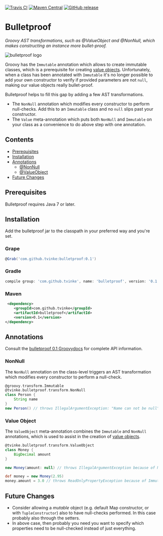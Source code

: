 [![Travis CI](https://img.shields.io/travis/tvinke/bulletproof.svg)](https://travis-ci.org/tvinke/bulletproof)
[![Maven Central](https://img.shields.io/maven-central/v/com.github.tvinke/bulletproof.svg)](http://repo1.maven.org/maven2/com/github/tvinke/bulletproof/0.1/bulletproof-0.1.jar)
[![GitHub release](https://img.shields.io/github/tag/tvinke/bulletproof.svg)](https://github.com/tvinke/bulletproof/releases/tag/v0.1)
# Bulletproof
*Groovy AST transformations, such as @ValueObject and @NonNull, which makes constructing an instance more bullet-proof.*

![bulletproof logo](https://raw.githubusercontent.com/tvinke/bulletproof/master/logo.png)

Groovy has the `Immutable` annotation which allows to create immutable classes, which is a prerequisite for creating [value objects](https://en.wikipedia.org/wiki/Value_object). Unfortunately, when a class has been annotated with `Immutable` it's no longer possible to add your own constructor to verify if provided parameters are not `null`, making our value objects really bullet-proof.

Bulletproof helps to fill this gap by adding a few AST transformations.
 * The `NonNull` annotation which modifies every constructor to perform null-checks. Add this to an `Immutable` class and no `null` slips past your constructor.
 * The `Value` meta-annotation which puts both `NonNull` and `Immutable` on your class as a convenience to do above step with one annotation.

## Contents
 * [Prerequisites](#prerequisites)
 * [Installation](#installation)
 * [Annotations](#annotations)
   * [@NonNull](#nonnull)
   * [@ValueObject](#value-object)
 * [Future Changes](#future-changes)

## Prerequisites

Bulletproof requires Java 7 or later.

## Installation

Add the bulletproof jar to the classpath in your preferred way and you're set.

### Grape
```groovy
@Grab('com.github.tvinke:bulletproof:0.1') 
```

### Gradle
```groovy
compile group: 'com.github.tvinke', name: 'bulletproof', version: '0.1'
```

### Maven
```xml
 <dependency>
    <groupId>com.github.tvinke</groupId>
    <artifactId>bulletproof</artifactId>
    <version>0.1</version>
</dependency>
```

## Annotations

Consult the [bulletproof 0.1 Groovydocs](http://tvinke.github.io/bulletproof/v0.1/groovydoc/) for complete API information.

### NonNull

The `NonNull` annotation on the class-level triggers an AST transformation which modifies every constructor to perform a null-check.

```groovy
@groovy.transform.Immutable
@tvinke.bulletproof.transform.NonNull
class Person {
    String name
}
new Person() // throws IllegalArgumentException: "Name can not be null"
```

### Value Object

The `ValueObject` meta-annotation combines the `Immutable` and `NonNull` annotations, which is used to assist in the creation of [value objects](https://en.wikipedia.org/wiki/Value_object).

```groovy
@tvinke.bulletproof.transform.ValueObject
class Money {
    BigDecimal amount
}

new Money(amount: null) // throws IllegalArgumentException because of NonNull

def money = new Money(2.95)
money.amount = 3.0 // throws ReadOnlyPropertyException because of Immutable
```

## Future Changes

 * Consider allowing a _mutable_ object (e.g. default Map constructor, or with `TupleConstructor`) also to have null-checks performed. In this case probably also through the setters.
 * In above case, then probably you need you want to specify which properties need to be null-checked instead of just everything.
